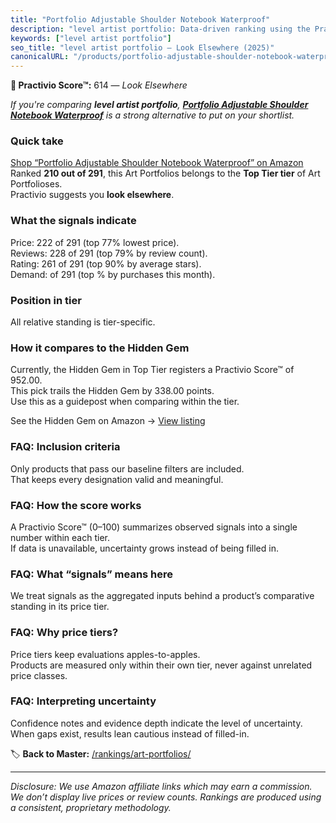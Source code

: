 ```yaml
---
title: "Portfolio Adjustable Shoulder Notebook Waterproof"
description: "level artist portfolio: Data-driven ranking using the Practivio Score™. Positioned by quality, value, demand, findability, momentum."
keywords: ["level artist portfolio"]
seo_title: "level artist portfolio — Look Elsewhere (2025)"
canonicalURL: "/products/portfolio-adjustable-shoulder-notebook-waterproof-B0CM4ZPBN9/"
---
```


**🚫 Practivio Score™:** 614 — _Look Elsewhere_


*If you're comparing **level artist portfolio**, **[Portfolio Adjustable Shoulder Notebook Waterproof](https://www.amazon.com/dp/B0CM4ZPBN9?tag=practivio-20)** is a strong alternative to put on your shortlist.*
### Quick take
[Shop “Portfolio Adjustable Shoulder Notebook Waterproof” on Amazon](https://www.amazon.com/dp/B0CM4ZPBN9?tag=practivio-20)
Ranked **210 out of 291**, this Art Portfolios belongs to the **Top Tier tier** of Art Portfolioses.  
Practivio suggests you **look elsewhere**.

### What the signals indicate
Price: 222 of 291 (top 77% lowest price).  
Reviews: 228 of 291 (top 79% by review count).  
Rating: 261 of 291 (top 90% by average stars).  
Demand:  of 291 (top % by purchases this month).

### Position in tier
All relative standing is tier-specific.

### How it compares to the Hidden Gem
Currently, the Hidden Gem in Top Tier registers a Practivio Score™ of 952.00.  
This pick trails the Hidden Gem by 338.00 points.  
Use this as a guidepost when comparing within the tier.  

See the Hidden Gem on Amazon → [View listing](https://www.amazon.com/dp/B08T1J4X85?tag=practivio-20)

### FAQ: Inclusion criteria
Only products that pass our baseline filters are included.  
That keeps every designation valid and meaningful.

### FAQ: How the score works
A Practivio Score™ (0–100) summarizes observed signals into a single number within each tier.  
If data is unavailable, uncertainty grows instead of being filled in.

### FAQ: What “signals” means here
We treat signals as the aggregated inputs behind a product’s comparative standing in its price tier.

### FAQ: Why price tiers?
Price tiers keep evaluations apples-to-apples.  
Products are measured only within their own tier, never against unrelated price classes.

### FAQ: Interpreting uncertainty
Confidence notes and evidence depth indicate the level of uncertainty.  
When gaps exist, results lean cautious instead of filled-in.


🏷️ **Back to Master:** [/rankings/art-portfolios/](/rankings/art-portfolios/)

---
_Disclosure: We use Amazon affiliate links which may earn a commission. We don’t display live prices or review counts. Rankings are produced using a consistent, proprietary methodology._
